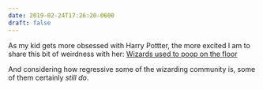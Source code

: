 ```yaml
---
date: 2019-02-24T17:26:20-0600
draft: false
---
```


As my kid gets more obsessed with Harry Pottter, the more excited I am to share this bit of weirdness with her: [Wizards used to poop on the floor](http://mentalfloss.com/article/91548/how-do-wizards-poop-jk-rowling-just-told-us)

And considering how regressive some of the wizarding community is, some of them certainly _still do_.

